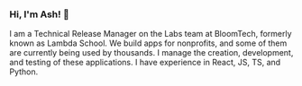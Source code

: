 ### Hi, I'm Ash! 👋

I am a Technical Release Manager on the Labs team at BloomTech, formerly known as Lambda School. We build apps for nonprofits, and some of them are currently being used by thousands. I manage the creation, development, and testing of these applications. I have experience in React, JS, TS, and Python. 
